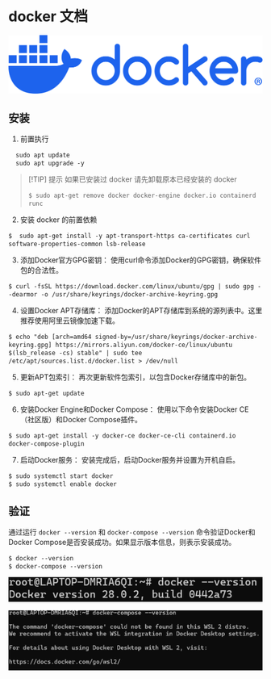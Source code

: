 # docker 文档

![logo](./assets/logo.svg)

## 安装

1. 前置执行

```bash:no-line-numbers
  sudo apt update
  sudo apt upgrade -y
```

> [!TIP] 提示
> 如果已安装过 docker 请先卸载原本已经安装的 docker
> ```bash:no-line-numbers
> $ sudo apt-get remove docker docker-engine docker.io containerd runc
> ```


2. 安装 docker 的前置依赖

```bash:no-line-numbers
$  sudo apt-get install -y apt-transport-https ca-certificates curl software-properties-common lsb-release
```

3. 添加Docker官方GPG密钥：
使用curl命令添加Docker的GPG密钥，确保软件包的合法性。

```bash:no-line-numbers
$ curl -fsSL https://download.docker.com/linux/ubuntu/gpg | sudo gpg --dearmor -o /usr/share/keyrings/docker-archive-keyring.gpg
```

4. 设置Docker APT存储库：
添加Docker的APT存储库到系统的源列表中。这里推荐使用阿里云镜像加速下载。
```bash:no-line-numbers
$ echo "deb [arch=amd64 signed-by=/usr/share/keyrings/docker-archive-keyring.gpg] https://mirrors.aliyun.com/docker-ce/linux/ubuntu $(lsb_release -cs) stable" | sudo tee /etc/apt/sources.list.d/docker.list > /dev/null
```

5. 更新APT包索引：
再次更新软件包索引，以包含Docker存储库中的新包。

```bash:no-line-numbers
$ sudo apt-get update
```

6. 安装Docker Engine和Docker Compose：
使用以下命令安装Docker CE（社区版）和Docker Compose插件。

```bash:no-line-numbers
$ sudo apt-get install -y docker-ce docker-ce-cli containerd.io docker-compose-plugin
```

7. 启动Docker服务：
安装完成后，启动Docker服务并设置为开机自启。

```bash:no-line-numbers
$ sudo systemctl start docker
$ sudo systemctl enable docker
```

## 验证
通过运行 `docker --version` 和 `docker-compose --version` 命令验证Docker和Docker Compose是否安装成功。如果显示版本信息，则表示安装成功。

```bash:no-line-numbers
$ docker --version
$ docker-compose --version
```
![docker-version](./assets/docker-version.png)

![docker-compose-version](./assets/docker-compose-version.png)
